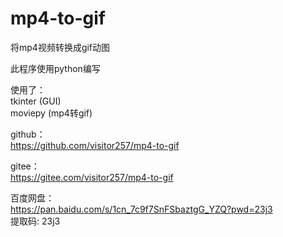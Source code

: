 # mp4-to-gif
将mp4视频转换成gif动图

此程序使用python编写

使用了：<br>
tkinter (GUI)<br>
moviepy (mp4转gif)

github：<br>
https://github.com/visitor257/mp4-to-gif

gitee：<br>
https://gitee.com/visitor257/mp4-to-gif

百度网盘：<br>
https://pan.baidu.com/s/1cn_7c9f7SnFSbaztgG_YZQ?pwd=23j3<br>
提取码: 23j3
